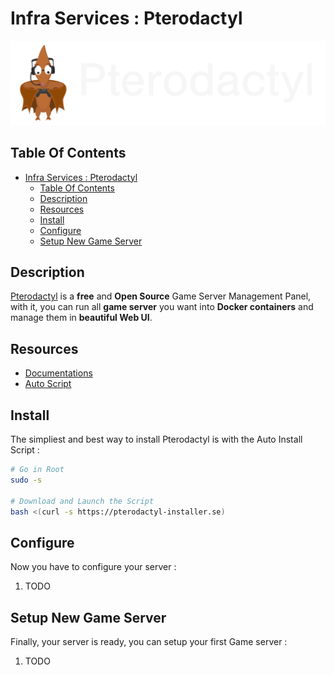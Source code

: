 # Infra Services : Pterodactyl

![Icon](./img/pterodactyl.png)

## Table Of Contents

- [Infra Services : Pterodactyl](#infra-services--pterodactyl)
  - [Table Of Contents](#table-of-contents)
  - [Description](#description)
  - [Resources](#resources)
  - [Install](#install)
  - [Configure](#configure)
  - [Setup New Game Server](#setup-new-game-server)

## Description

[Pterodactyl](https://pterodactyl.io/) is a **free** and **Open Source** Game Server Management Panel, with it, you can run all **game server** you want into **Docker containers** and manage them in **beautiful Web UI**.

## Resources

- [Documentations](https://pterodactyl.io/project/introduction.html)
- [Auto Script](https://github.com/vilhelmprytz/pterodactyl-installer)

## Install

The simpliest and best way to install Pterodactyl is with the Auto Install Script :

```bash
# Go in Root
sudo -s

# Download and Launch the Script
bash <(curl -s https://pterodactyl-installer.se)
```

## Configure

Now you have to configure your server :

1) TODO

## Setup New Game Server

Finally, your server is ready, you can setup your first Game server :

1) TODO
